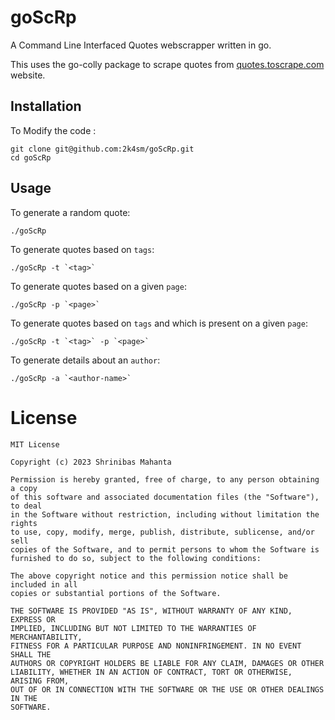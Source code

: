 # goScRp
A Command Line Interfaced Quotes webscrapper written in go.

This uses the go-colly package to scrape quotes from [quotes.toscrape.com](https://quotes.toscrape.com/) website.

## Installation

To Modify the code :
```
git clone git@github.com:2k4sm/goScRp.git
cd goScRp
```

## Usage

To generate a random quote:

```
./goScRp
```

To generate quotes based on `tags`:

```
./goScRp -t `<tag>`
```

To generate quotes based on a given `page`:

```
./goScRp -p `<page>`
```

To generate quotes based on `tags` and which is present on a given `page`:

```
./goScRp -t `<tag>` -p `<page>`
```

To generate details about an `author`:

```
./goScRp -a `<author-name>`
```



# License

    MIT License

    Copyright (c) 2023 Shrinibas Mahanta
    
    Permission is hereby granted, free of charge, to any person obtaining a copy
    of this software and associated documentation files (the "Software"), to deal
    in the Software without restriction, including without limitation the rights
    to use, copy, modify, merge, publish, distribute, sublicense, and/or sell
    copies of the Software, and to permit persons to whom the Software is
    furnished to do so, subject to the following conditions:
    
    The above copyright notice and this permission notice shall be included in all
    copies or substantial portions of the Software.
    
    THE SOFTWARE IS PROVIDED "AS IS", WITHOUT WARRANTY OF ANY KIND, EXPRESS OR
    IMPLIED, INCLUDING BUT NOT LIMITED TO THE WARRANTIES OF MERCHANTABILITY,
    FITNESS FOR A PARTICULAR PURPOSE AND NONINFRINGEMENT. IN NO EVENT SHALL THE
    AUTHORS OR COPYRIGHT HOLDERS BE LIABLE FOR ANY CLAIM, DAMAGES OR OTHER
    LIABILITY, WHETHER IN AN ACTION OF CONTRACT, TORT OR OTHERWISE, ARISING FROM,
    OUT OF OR IN CONNECTION WITH THE SOFTWARE OR THE USE OR OTHER DEALINGS IN THE
    SOFTWARE.